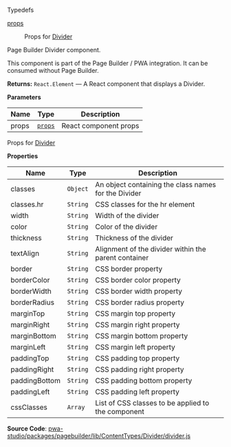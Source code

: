 
Typedefs

<dl>
<dt><a href="#props">props</a></dt>
<dd>

Props for [Divider](#Divider)

</dd>
</dl>

Page Builder Divider component.

This component is part of the Page Builder / PWA integration. It can be consumed without Page Builder.

**Returns:**
`React.Element`
   — A React component that displays a Divider.

**Parameters**

| Name | Type | Description |
| --- | --- | --- |
| props | [`props`](#props) | React component props |

Props for [Divider](#Divider)

**Properties**

| Name | Type | Description |
| --- | --- | --- |
| classes | `Object` | An object containing the class names for the Divider |
| classes.hr | `String` | CSS classes for the hr element |
| width | `String` | Width of the divider |
| color | `String` | Color of the divider |
| thickness | `String` | Thickness of the divider |
| textAlign | `String` | Alignment of the divider within the parent container |
| border | `String` | CSS border property |
| borderColor | `String` | CSS border color property |
| borderWidth | `String` | CSS border width property |
| borderRadius | `String` | CSS border radius property |
| marginTop | `String` | CSS margin top property |
| marginRight | `String` | CSS margin right property |
| marginBottom | `String` | CSS margin bottom property |
| marginLeft | `String` | CSS margin left property |
| paddingTop | `String` | CSS padding top property |
| paddingRight | `String` | CSS padding right property |
| paddingBottom | `String` | CSS padding bottom property |
| paddingLeft | `String` | CSS padding left property |
| cssClasses | `Array` | List of CSS classes to be applied to the component |

**Source Code**: [pwa-studio/packages/pagebuilder/lib/ContentTypes/Divider/divider.js](https://github.com/magento/pwa-studio/blob/develop/packages/pagebuilder/lib/ContentTypes/Divider/divider.js)
